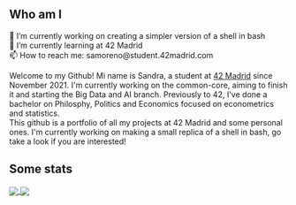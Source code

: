 <body>
  <h2>Who am I</h2>
  <div>
    <p>🔭 I’m currently working on creating a simpler version of a shell in bash<br/>
       🌱 I’m currently learning at 42 Madrid<br/>
       📫 How to reach me: samoreno@student.42madrid.com
    </p>
    <p text_align="justify">
      Welcome to my Github! Mi name is Sandra, a student at <a href="https://www.42madrid.com"/>42 Madrid</a> since November 2021. I'm currently working on the common-core, aiming to finish it and starting the Big Data and AI branch. Previously to 42, I've done a bachelor on Philosphy, Politics and Economics focused on econometrics and statistics.<br/>
      This github is a portfolio of all my projects at 42 Madrid and some personal ones. I'm currently working on making a small replica of a shell in bash, go take a look if you are interested!
    </p>
<!--    <a href="https://github.com/JaeSeoKim/badge42" target="_blank">
      <img align="center" src="https://badge42.herokuapp.com/api/stats/samoreno?privacyName=true"/>
    </a>
  </div> -->
  <h2>Some stats</h2>
  <div>
    <a href="https://github.com/anuraghazra/github-readme-stats" target="_blank">
       <img align="center" src="https://github-readme-stats.vercel.app/api?username=sanmorpa&theme=vue-dark&hide_border=true&show_icons=true&custom_title=My%20Stats"/>
      <img align="center" src="https://github-readme-stats.vercel.app/api/top-langs/?username=sanmorpa&theme=vue-dark&hide_border=true&hide=Brainfuck,Objective-C"/>
    </a>
  </div>
</body>
